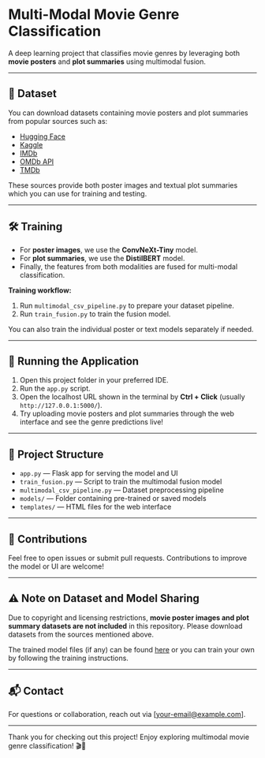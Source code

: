 # Multi-Modal Movie Genre Classification

A deep learning project that classifies movie genres by leveraging both **movie posters** and **plot summaries** using multimodal fusion.

---

## 📂 Dataset

You can download datasets containing movie posters and plot summaries from popular sources such as:  
- [Hugging Face](https://huggingface.co/)  
- [Kaggle](https://www.kaggle.com/)  
- [IMDb](https://www.imdb.com/)  
- [OMDb API](https://www.omdbapi.com/)  
- [TMDb](https://www.themoviedb.org/)  

These sources provide both poster images and textual plot summaries which you can use for training and testing.

---

## 🛠 Training

- For **poster images**, we use the **ConvNeXt-Tiny** model.  
- For **plot summaries**, we use the **DistilBERT** model.  
- Finally, the features from both modalities are fused for multi-modal classification.

**Training workflow:**  
1. Run `multimodal_csv_pipeline.py` to prepare your dataset pipeline.  
2. Run `train_fusion.py` to train the fusion model.

You can also train the individual poster or text models separately if needed.

---

## 🚀 Running the Application

1. Open this project folder in your preferred IDE.  
2. Run the `app.py` script.  
3. Open the localhost URL shown in the terminal by **Ctrl + Click** (usually `http://127.0.0.1:5000/`).  
4. Try uploading movie posters and plot summaries through the web interface and see the genre predictions live!

---

## 📁 Project Structure

- `app.py` — Flask app for serving the model and UI  
- `train_fusion.py` — Script to train the multimodal fusion model  
- `multimodal_csv_pipeline.py` — Dataset preprocessing pipeline  
- `models/` — Folder containing pre-trained or saved models  
- `templates/` — HTML files for the web interface  

---

## 🤝 Contributions

Feel free to open issues or submit pull requests. Contributions to improve the model or UI are welcome!

---

## ⚠️ Note on Dataset and Model Sharing

Due to copyright and licensing restrictions, **movie poster images and plot summary datasets are not included** in this repository. Please download datasets from the sources mentioned above.  

The trained model files (if any) can be found [here](link_to_model_files) or you can train your own by following the training instructions.

---

## 📬 Contact

For questions or collaboration, reach out via [your-email@example.com].

---

Thank you for checking out this project! Enjoy exploring multimodal movie genre classification! 🎬🍿
